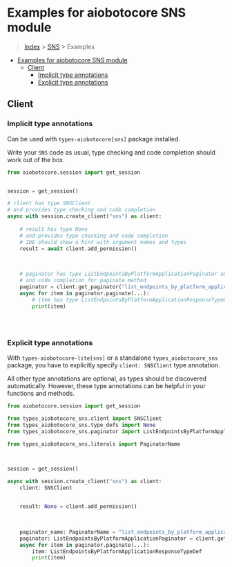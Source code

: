 <a id="examples-for-aiobotocore-sns-module"></a>

# Examples for aiobotocore SNS module

> [Index](../README.md) > [SNS](./README.md) > Examples

- [Examples for aiobotocore SNS module](#examples-for-aiobotocore-sns-module)
  - [Client](#client)
    - [Implicit type annotations](#implicit-type-annotations)
    - [Explicit type annotations](#explicit-type-annotations)

<a id="client"></a>

## Client

<a id="implicit-type-annotations"></a>

### Implicit type annotations

Can be used with `types-aiobotocore[sns]` package installed.

Write your `SNS` code as usual, type checking and code completion should work
out of the box.

```python
from aiobotocore.session import get_session


session = get_session()

# client has type SNSClient
# and provides type checking and code completion
async with session.create_client("sns") as client:
    
    # result has type None
    # and provides type checking and code completion
    # IDE should show a hint with argument names and types
    result = await client.add_permission()
    

    
    # paginator has type ListEndpointsByPlatformApplicationPaginator and provides type checking
    # and code completion for paginate method
    paginator = client.get_paginator("list_endpoints_by_platform_application")
    async for item in paginator.paginate(...):
        # item has type ListEndpointsByPlatformApplicationResponseTypeDef
        print(item)
    

    
```

<a id="explicit-type-annotations"></a>

### Explicit type annotations

With `types-aiobotocore-lite[sns]` or a standalone `types_aiobotocore_sns`
package, you have to explicitly specify `client: SNSClient` type annotation.

All other type annotations are optional, as types should be discovered
automatically. However, these type annotations can be helpful in your functions
and methods.

```python
from aiobotocore.session import get_session

from types_aiobotocore_sns.client import SNSClient
from types_aiobotocore_sns.type_defs import None
from types_aiobotocore_sns.paginator import ListEndpointsByPlatformApplicationPaginator

from types_aiobotocore_sns.literals import PaginatorName



session = get_session()

async with session.create_client("sns") as client:
    client: SNSClient

    
    result: None = client.add_permission()
    

    
    paginator_name: PaginatorName = "list_endpoints_by_platform_application"
    paginator: ListEndpointsByPlatformApplicationPaginator = client.get_paginator(paginator_name)
    async for item in paginator.paginate(...):
        item: ListEndpointsByPlatformApplicationResponseTypeDef
        print(item)
    

    
```
